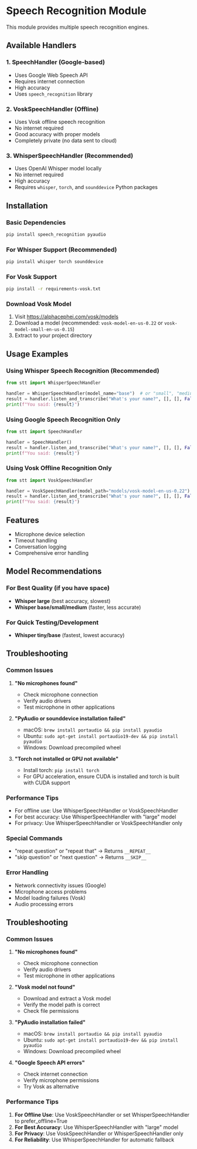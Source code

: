 # Speech Recognition Module

This module provides multiple speech recognition engines.

## Available Handlers

### 1. SpeechHandler (Google-based)
- Uses Google Web Speech API
- Requires internet connection
- High accuracy
- Uses `speech_recognition` library

### 2. VoskSpeechHandler (Offline)
- Uses Vosk offline speech recognition
- No internet required
- Good accuracy with proper models
- Completely private (no data sent to cloud)

### 3. WhisperSpeechHandler (Recommended)
- Uses OpenAI Whisper model locally
- No internet required
- High accuracy
- Requires `whisper`, `torch`, and `sounddevice` Python packages

## Installation

### Basic Dependencies
```bash
pip install speech_recognition pyaudio
```

### For Whisper Support (Recommended)
```bash
pip install whisper torch sounddevice
```

### For Vosk Support
```bash
pip install -r requirements-vosk.txt
```

### Download Vosk Model
1. Visit https://alphacephei.com/vosk/models
2. Download a model (recommended: `vosk-model-en-us-0.22` or `vosk-model-small-en-us-0.15`)
3. Extract to your project directory

## Usage Examples

### Using Whisper Speech Recognition (Recommended)
```python
from stt import WhisperSpeechHandler

handler = WhisperSpeechHandler(model_name="base")  # or "small", "medium", "large"
result = handler.listen_and_transcribe("What's your name?", [], [], False)
print(f"You said: {result}")
```

### Using Google Speech Recognition Only
```python
from stt import SpeechHandler

handler = SpeechHandler()
result = handler.listen_and_transcribe("What's your name?", [], [], False)
print(f"You said: {result}")
```

### Using Vosk Offline Recognition Only
```python
from stt import VoskSpeechHandler

handler = VoskSpeechHandler(model_path="models/vosk-model-en-us-0.22")
result = handler.listen_and_transcribe("What's your name?", [], [], False)
print(f"You said: {result}")
```

## Features

- Microphone device selection
- Timeout handling
- Conversation logging
- Comprehensive error handling

## Model Recommendations

### For Best Quality (if you have space)
- **Whisper large** (best accuracy, slowest)
- **Whisper base/small/medium** (faster, less accurate)

### For Quick Testing/Development
- **Whisper tiny/base** (fastest, lowest accuracy)

## Troubleshooting

### Common Issues

1. **"No microphones found"**
   - Check microphone connection
   - Verify audio drivers
   - Test microphone in other applications

2. **"PyAudio or sounddevice installation failed"**
   - macOS: `brew install portaudio && pip install pyaudio`
   - Ubuntu: `sudo apt-get install portaudio19-dev && pip install pyaudio`
   - Windows: Download precompiled wheel

3. **"Torch not installed or GPU not available"**
   - Install torch: `pip install torch`
   - For GPU acceleration, ensure CUDA is installed and torch is built with CUDA support

### Performance Tips

- For offline use: Use WhisperSpeechHandler or VoskSpeechHandler
- For best accuracy: Use WhisperSpeechHandler with "large" model
- For privacy: Use WhisperSpeechHandler or VoskSpeechHandler only

### Special Commands
- "repeat question" or "repeat that" → Returns `__REPEAT__`
- "skip question" or "next question" → Returns `__SKIP__`

### Error Handling
- Network connectivity issues (Google)
- Microphone access problems
- Model loading failures (Vosk)
- Audio processing errors

## Troubleshooting

### Common Issues

1. **"No microphones found"**
   - Check microphone connection
   - Verify audio drivers
   - Test microphone in other applications

2. **"Vosk model not found"**
   - Download and extract a Vosk model
   - Verify the model path is correct
   - Check file permissions

3. **"PyAudio installation failed"**
   - macOS: `brew install portaudio && pip install pyaudio`
   - Ubuntu: `sudo apt-get install portaudio19-dev && pip install pyaudio`
   - Windows: Download precompiled wheel

4. **"Google Speech API errors"**
   - Check internet connection
   - Verify microphone permissions
   - Try Vosk as alternative

### Performance Tips

1. **For Offline Use**: Use VoskSpeechHandler or set WhisperSpeechHandler to prefer_offline=True
2. **For Best Accuracy**: Use WhisperSpeechHandler with "large" model
3. **For Privacy**: Use VoskSpeechHandler or WhisperSpeechHandler only
4. **For Reliability**: Use WhisperSpeechHandler for automatic fallback 